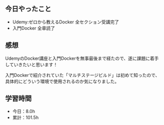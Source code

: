 ## 今日やったこと
- Udemy:ゼロから教えるDocker 全セクション受講完了
- 入門Docker 全章読了

## 感想
UdemyのDocker講座と入門Dockerを無事最後まで経たので、遂に課題に着手していきたいと思います！

入門Dockerで紹介されていた「マルチステージビルド」は初めて知ったので、具体的にどういう環境で使用されるのか気になりました。

## 学習時間
- 今日：8.0h
- 累計：101.5h
